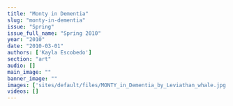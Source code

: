 ```yaml
---
title: "Monty in Dementia"
slug: "monty-in-dementia"
issue: "Spring"
issue_full_name: "Spring 2010"
year: "2010"
date: "2010-03-01"
authors: ['Kayla Escobedo']
section: "art"
audio: []
main_image: ""
banner_image: ""
images: ['sites/default/files/MONTY_in_Dementia_by_Leviathan_whale.jpg']
videos: []
---
```

